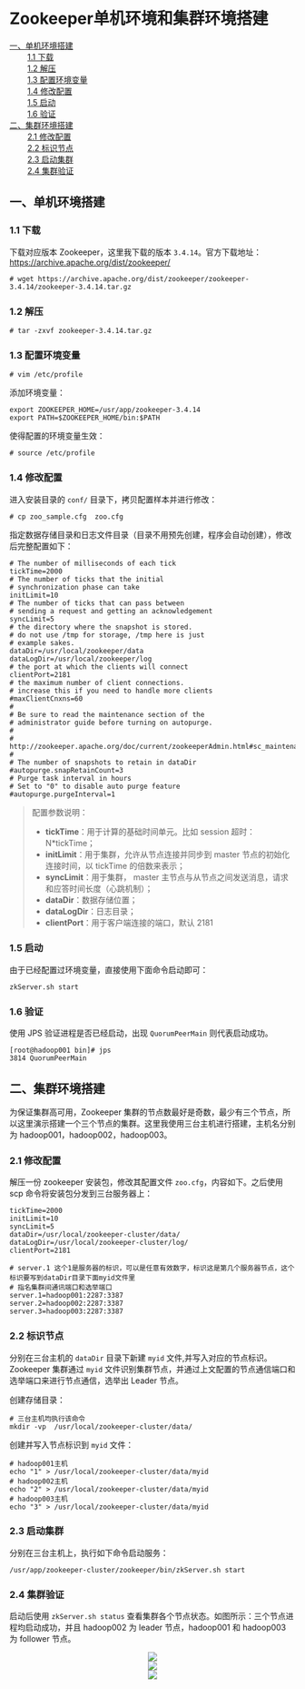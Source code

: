 # Zookeeper单机环境和集群环境搭建

<nav>
<a href="#一单机环境搭建">一、单机环境搭建</a><br/>
&nbsp;&nbsp;&nbsp;&nbsp;&nbsp;&nbsp;&nbsp;&nbsp;<a href="#11-下载">1.1 下载</a><br/>
&nbsp;&nbsp;&nbsp;&nbsp;&nbsp;&nbsp;&nbsp;&nbsp;<a href="#12-解压">1.2 解压</a><br/>
&nbsp;&nbsp;&nbsp;&nbsp;&nbsp;&nbsp;&nbsp;&nbsp;<a href="#13-配置环境变量">1.3 配置环境变量</a><br/>
&nbsp;&nbsp;&nbsp;&nbsp;&nbsp;&nbsp;&nbsp;&nbsp;<a href="#14-修改配置">1.4 修改配置</a><br/>
&nbsp;&nbsp;&nbsp;&nbsp;&nbsp;&nbsp;&nbsp;&nbsp;<a href="#15-启动">1.5 启动</a><br/>
&nbsp;&nbsp;&nbsp;&nbsp;&nbsp;&nbsp;&nbsp;&nbsp;<a href="#16-验证">1.6 验证</a><br/>
<a href="#二集群环境搭建">二、集群环境搭建</a><br/>
&nbsp;&nbsp;&nbsp;&nbsp;&nbsp;&nbsp;&nbsp;&nbsp;<a href="#21-修改配置">2.1 修改配置</a><br/>
&nbsp;&nbsp;&nbsp;&nbsp;&nbsp;&nbsp;&nbsp;&nbsp;<a href="#22-标识节点">2.2 标识节点</a><br/>
&nbsp;&nbsp;&nbsp;&nbsp;&nbsp;&nbsp;&nbsp;&nbsp;<a href="#23-启动集群">2.3 启动集群</a><br/>
&nbsp;&nbsp;&nbsp;&nbsp;&nbsp;&nbsp;&nbsp;&nbsp;<a href="#24-集群验证">2.4 集群验证</a><br/>
</nav>


## 一、单机环境搭建

### 1.1 下载

下载对应版本 Zookeeper，这里我下载的版本 `3.4.14`。官方下载地址：https://archive.apache.org/dist/zookeeper/

```shell
# wget https://archive.apache.org/dist/zookeeper/zookeeper-3.4.14/zookeeper-3.4.14.tar.gz
```

### 1.2 解压

```shell
# tar -zxvf zookeeper-3.4.14.tar.gz
```

### 1.3 配置环境变量

```shell
# vim /etc/profile
```

添加环境变量：

```shell
export ZOOKEEPER_HOME=/usr/app/zookeeper-3.4.14
export PATH=$ZOOKEEPER_HOME/bin:$PATH
```

使得配置的环境变量生效：

```shell
# source /etc/profile
```

### 1.4 修改配置

进入安装目录的 `conf/` 目录下，拷贝配置样本并进行修改：

```
# cp zoo_sample.cfg  zoo.cfg
```

指定数据存储目录和日志文件目录（目录不用预先创建，程序会自动创建），修改后完整配置如下：

```properties
# The number of milliseconds of each tick
tickTime=2000
# The number of ticks that the initial
# synchronization phase can take
initLimit=10
# The number of ticks that can pass between
# sending a request and getting an acknowledgement
syncLimit=5
# the directory where the snapshot is stored.
# do not use /tmp for storage, /tmp here is just
# example sakes.
dataDir=/usr/local/zookeeper/data
dataLogDir=/usr/local/zookeeper/log
# the port at which the clients will connect
clientPort=2181
# the maximum number of client connections.
# increase this if you need to handle more clients
#maxClientCnxns=60
#
# Be sure to read the maintenance section of the
# administrator guide before turning on autopurge.
#
# http://zookeeper.apache.org/doc/current/zookeeperAdmin.html#sc_maintenance
#
# The number of snapshots to retain in dataDir
#autopurge.snapRetainCount=3
# Purge task interval in hours
# Set to "0" to disable auto purge feature
#autopurge.purgeInterval=1
```

>配置参数说明：
>
>- **tickTime**：用于计算的基础时间单元。比如 session 超时：N*tickTime；
>- **initLimit**：用于集群，允许从节点连接并同步到 master 节点的初始化连接时间，以 tickTime 的倍数来表示；
>- **syncLimit**：用于集群， master 主节点与从节点之间发送消息，请求和应答时间长度（心跳机制）；
>- **dataDir**：数据存储位置；
>- **dataLogDir**：日志目录；
>- **clientPort**：用于客户端连接的端口，默认 2181



### 1.5 启动

由于已经配置过环境变量，直接使用下面命令启动即可：

```
zkServer.sh start
```

### 1.6 验证

使用 JPS 验证进程是否已经启动，出现 `QuorumPeerMain` 则代表启动成功。

```shell
[root@hadoop001 bin]# jps
3814 QuorumPeerMain
```



## 二、集群环境搭建

为保证集群高可用，Zookeeper 集群的节点数最好是奇数，最少有三个节点，所以这里演示搭建一个三个节点的集群。这里我使用三台主机进行搭建，主机名分别为 hadoop001，hadoop002，hadoop003。

### 2.1 修改配置

解压一份 zookeeper 安装包，修改其配置文件 `zoo.cfg`，内容如下。之后使用 scp 命令将安装包分发到三台服务器上：

```shell
tickTime=2000
initLimit=10
syncLimit=5
dataDir=/usr/local/zookeeper-cluster/data/
dataLogDir=/usr/local/zookeeper-cluster/log/
clientPort=2181

# server.1 这个1是服务器的标识，可以是任意有效数字，标识这是第几个服务器节点，这个标识要写到dataDir目录下面myid文件里
# 指名集群间通讯端口和选举端口
server.1=hadoop001:2287:3387
server.2=hadoop002:2287:3387
server.3=hadoop003:2287:3387
```

### 2.2 标识节点

分别在三台主机的 `dataDir` 目录下新建 `myid` 文件,并写入对应的节点标识。Zookeeper 集群通过 `myid` 文件识别集群节点，并通过上文配置的节点通信端口和选举端口来进行节点通信，选举出 Leader 节点。

创建存储目录：

```shell
# 三台主机均执行该命令
mkdir -vp  /usr/local/zookeeper-cluster/data/
```

创建并写入节点标识到 `myid` 文件：

```shell
# hadoop001主机
echo "1" > /usr/local/zookeeper-cluster/data/myid
# hadoop002主机
echo "2" > /usr/local/zookeeper-cluster/data/myid
# hadoop003主机
echo "3" > /usr/local/zookeeper-cluster/data/myid
```

### 2.3 启动集群

分别在三台主机上，执行如下命令启动服务：

```shell
/usr/app/zookeeper-cluster/zookeeper/bin/zkServer.sh start
```

### 2.4 集群验证

启动后使用 `zkServer.sh status` 查看集群各个节点状态。如图所示：三个节点进程均启动成功，并且 hadoop002 为 leader 节点，hadoop001 和 hadoop003 为 follower 节点。

<div align="center"> <img src="https://github.com/heibaiying/BigData-Notes/raw/master/pictures/zookeeper-hadoop001.png"/> </div>

<div align="center"> <img src="https://github.com/heibaiying/BigData-Notes/raw/master/pictures/zookeeper-hadoop002.png"/> </div>

<div align="center"> <img src="https://github.com/heibaiying/BigData-Notes/raw/master/pictures/zookeeper-hadoop003.png"/> </div>


